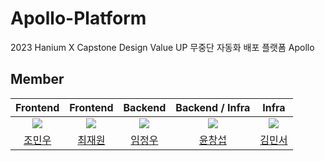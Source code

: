 # Apollo-Platform
2023 Hanium X Capstone Design Value UP 무중단 자동화 배포 플랫폼 Apollo

## Member

| Frontend | Frontend | Backend | Backend / Infra | Infra |
| :-: | :-: | :-: | :-: | :-: |
| ![](https://avatars.githubusercontent.com/u/103352114?v=4&size=100) | ![](https://avatars.githubusercontent.com/u/112847766?v=4&size=100) | ![](https://avatars.githubusercontent.com/u/103355883?v=4&size=100) | ![](https://avatars.githubusercontent.com/u/100412714?v=4&size=100) | ![](https://avatars.githubusercontent.com/u/103639821?v=4&size=100) |
| [조민우](https://github.com/minwoo0419) | [최재원](https://github.com/cho1n) | [임정우](https://github.com/dlawjddn) | [윤창섭](https://github.com/kurtyoon) | [김민서](https://github.com/minseo0228) |
